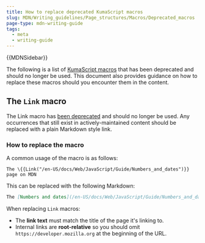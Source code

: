 ```yaml
---
title: How to replace deprecated KumaScript macros
slug: MDN/Writing_guidelines/Page_structures/Macros/Deprecated_macros
page-type: mdn-writing-guide
tags:
  - meta
  - writing-guide
---
```


{{MDNSidebar}}

The following is a list of [KumaScript macros](https://github.com/mdn/yari/tree/main/kumascript/macros) that has been deprecated and should no longer be used. This document also provides guidance on how to replace these macros should you encounter them in the content.

## The `Link` macro

The Link macro has [been deprecated](https://github.com/mdn/yari/pull/6865) and
should no longer be used. Any occurrences that still exist in actively-maintained
content should be replaced with a plain Markdown style link.

### How to replace the macro

A common usage of the macro is as follows:

```plain
The \{{Link("/en-US/docs/Web/JavaScript/Guide/Numbers_and_dates")}} page on MDN
```

This can be replaced with the following Markdown:

```markdown
The [Numbers and dates](/en-US/docs/Web/JavaScript/Guide/Numbers_and_dates) page on MDN
```

When replacing `Link` macros:

- The **link text** must match the title of the page it's linking to.
- Internal links are **root-relative** so you should omit `https://developer.mozilla.org` at the beginning of the URL.
